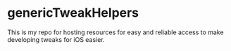 # genericTweakHelpers
This is my repo for hosting resources for easy and reliable access to make developing tweaks for iOS easier.
